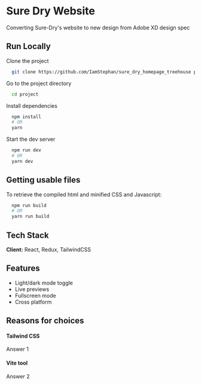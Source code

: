 # Sure Dry Website

Converting Sure-Dry's website to new design from Adobe XD design spec

## Run Locally

Clone the project

```bash
  git clone https://github.com/IamStephan/sure_dry_homepage_treehouse project
```

Go to the project directory

```bash
  cd project
```

Install dependencies

```bash
  npm install
  # OR
  yarn
```

Start the dev server

```bash
  npm run dev
  # OR
  yarn dev
```

## Getting usable files

To retrieve the compiled html and minified CSS and Javascript:

```bash
  npm run build
  # OR
  yarn run build
```

## Tech Stack

**Client:** React, Redux, TailwindCSS

## Features

- Light/dark mode toggle
- Live previews
- Fullscreen mode
- Cross platform

## Reasons for choices

#### Tailwind CSS

Answer 1

#### Vite tool

Answer 2

